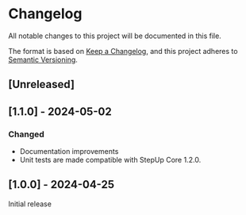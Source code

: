 # Changelog

All notable changes to this project will be documented in this file.

The format is based on [Keep a Changelog](https://keepachangelog.com/en/1.1.0/),
and this project adheres to [Semantic Versioning](https://semver.org/spec/v2.0.0.html).

## [Unreleased]

## [1.1.0] - 2024-05-02

### Changed

- Documentation improvements
- Unit tests are made compatible with StepUp Core 1.2.0.

## [1.0.0] - 2024-04-25

Initial release
